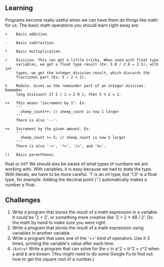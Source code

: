 ## Learning
Programs become really useful when we can have them do things like math for us.
The basic math operations you should learn right away are:

```
+    Basic addition.

-    Basic subtraction.

*    Basic multiplication.

/    Division. This can get a little tricky. When used with float type
	 variables, we get a float type result (Ex: 5.0 / 2.0 = 2.5); with int
	 types, we get the integer division result, which discards the
	 fractional part (Ex: 5 / 2 = 2).

%    Modulo. Gives us the remainder part of an integer division. Remember
	 long division? If 5 / 2 = 2 R 1, then 5 % 2 = 1.

++   This means "increment by 1". Ex:
     '''
       sheep_count++; // sheep_count is now 1 larger
     '''
     There is also '--'.

+=   Increment by the given amount. Ex:
	 '''
	   sheep_count += 5; // sheep_count is now 5 larger
	 '''
	 There is also '-=', '*=', '/=', and '%='.

()   Basic parentheses.
```

float or int? We should also be aware of what types of numbers we are working
with. With variables, it is easy because we had to state the type. With
literals, we have to be more careful. '1' is an int type, but '1.0' is a float
type, for example. Adding the decimal point ('.') automatically makes a number
a float.

## Challenges
1. Write a program that stores the result of a math expression in a variable.
   It could be '2 + 2', or something more creative like '2 + 2 * 48 / 2'. Do the
   math by hand to make sure you were right.
2. Write a program that stores the result of a math expression using variables
   in another variable.
3. Write a program that uses one of the '+=' kind of operators. Use it 3 times,
   printing the variable's value after each time.
4. `(Extra)` Write a program that can solve for the c in a^2 + b^2 = c^2 when a
   and b are known. (You might need to do some Google Fu to find out how to get
   the square root of a number.)
